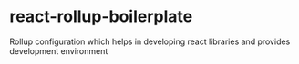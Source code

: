 # react-rollup-boilerplate
Rollup configuration which helps in developing react libraries and provides development environment
